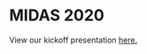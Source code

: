 # MIDAS 2020

View our kickoff presentation [here.](https://drive.google.com/file/d/1W59wB0HQF6piCo1KIf9IBPkoEbiqGWg_/view)
